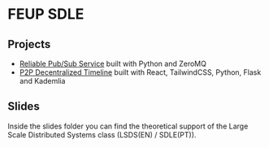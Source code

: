 # FEUP SDLE

## Projects

- [Reliable Pub/Sub Service](pub_sub) built with Python and ZeroMQ
- [P2P Decentralized Timeline](p2p_timeline) built with React, TailwindCSS, Python, Flask and Kademlia

## Slides

Inside the slides folder you can find the theoretical support of the Large Scale Distributed Systems class (LSDS(EN) / SDLE(PT)).



